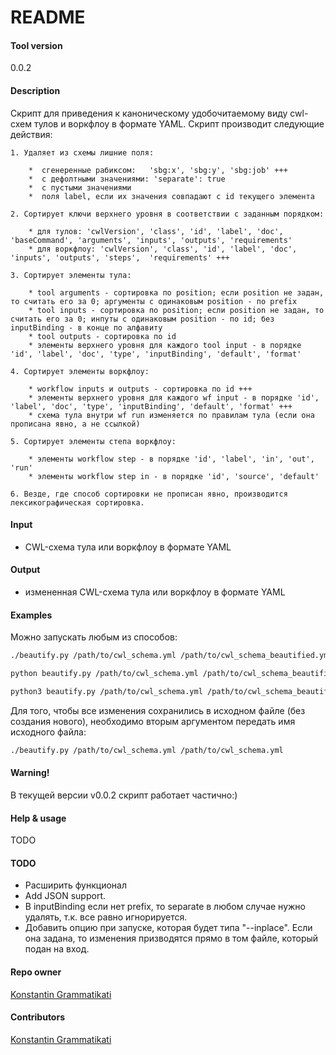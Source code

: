 # README

#### Tool version
0.0.2

#### Description
Скрипт для приведения к каноническому удобочитаемому виду cwl-схем тулов и воркфлоу в формате YAML. Скрипт производит следующие действия:

	1. Удаляет из схемы лишние поля:
	
		*  сгенеренные рабиксом:   'sbg:x', 'sbg:y', 'sbg:job' +++
		*  с дефолтными значениями: 'separate': true 
		*  c пустыми значениями
		*  поля label, если их значения совпадают с id текущего элемента
		
	2. Сортирует ключи верхнего уровня в соответствии с заданным порядком:
	
		* для тулов: 'cwlVersion', 'class', 'id', 'label', 'doc', 'baseCommand', 'arguments', 'inputs', 'outputs', 'requirements'
		* для воркфлоу: 'cwlVersion', 'class', 'id', 'label', 'doc', 'inputs', 'outputs', 'steps',  'requirements' +++
	 
	3. Сортирует элементы тула:
	
		* tool arguments - сортировка по position; если position не задан, то считать его за 0; аргументы с одинаковым position - по prefix
		* tool inputs - сортировка по position; если position не задан, то считать его за 0; инпуты с одинаковым position - по id; без inputBinding - в конце по алфавиту
		* tool outputs - сортировка по id
		* элементы верхнего уровня для каждого tool input - в порядке 'id', 'label', 'doc', 'type', 'inputBinding', 'default', 'format'
		
	4. Сортирует элементы воркфлоу:
	
		* workflow inputs и outputs - сортировка по id +++
		* элементы верхнего уровня для каждого wf input - в порядке 'id', 'label', 'doc', 'type', 'inputBinding', 'default', 'format' +++
		* схема тула внутри wf run изменяется по правилам тула (если она прописана явно, а не ссылкой)

	5. Сортирует элементы степа воркфлоу:
	
		* элементы workflow step - в порядке 'id', 'label', 'in', 'out', 'run'
		* элементы workflow step in - в порядке 'id', 'source', 'default'

	6. Везде, где способ сортировки не прописан явно, производится лексикографическая сортировка.


#### Input
* CWL-схема тула или воркфлоу в формате YAML

#### Output
* измененная CWL-схема тула или воркфлоу в формате YAML


#### Examples

Можно запускать любым из способов:
```bash
./beautify.py /path/to/cwl_schema.yml /path/to/cwl_schema_beautified.yml

python beautify.py /path/to/cwl_schema.yml /path/to/cwl_schema_beautified.yml

python3 beautify.py /path/to/cwl_schema.yml /path/to/cwl_schema_beautified.yml
```

Для того, чтобы все изменения сохранились в исходном файле (без создания нового), необходимо вторым аргументом передать имя исходного файла:
```bash
./beautify.py /path/to/cwl_schema.yml /path/to/cwl_schema.yml
```

#### Warning! 
В текущей версии v0.0.2 скрипт работает частично:)


#### Help & usage
TODO


#### TODO
 * Расширить функционал
 * Add JSON support.
 * В inputBinding если нет prefix, то separate в любом случае нужно удалять, т.к. все равно игнорируется.
 * Добавить опцию при запуске, которая будет типа "--inplace". Если она задана, то изменения призводятся прямо в том файле, который подан на вход.


#### Repo owner
[Konstantin Grammatikati](mailto:grammatikati@cspmz.ru)

#### Contributors
[Konstantin Grammatikati](mailto:grammatikati@cspmz.ru)
